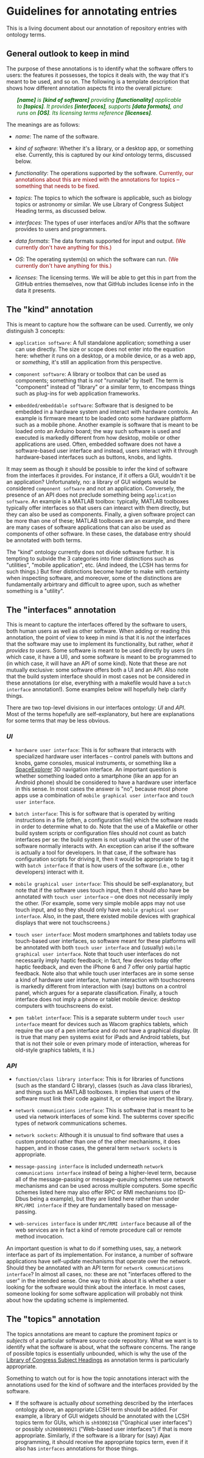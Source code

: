 Guidelines for annotating entries
=================================

This is a living document about our annotation of repository entries with ontology terms.

General outlook to keep in mind
-------------------------------

The purpose of these annotations is to identify what the software offers to users: the features it possesses, the topics it deals with, the way that it's meant to be used, and so on.  The following is a template description that shows how different annotation aspects fit into the overall picture:

<div style="font-style: italic; margin: auto 2em; color: darkgreen">
<b>[name]</b> is <b>[kind of software]</b> providing <b>[functionality]</b> applicable to <b>[topics]</b>. It provides <b>[interfaces]</b>, supports <b>[data formats]</b>, and runs on <b>[OS]</b>. Its licensing terms reference <b>[licenses]</b>.
</div>

The meanings are as follows:

* _name_: The name of the software.

* _kind of software_: Whether it's a library, or a desktop app, or something else.  Currently, this is captured by our *kind* ontology terms, discussed below.

* _functionality_: The operations supported by the software.  <span style="color: darkred">Currently, our annotations about this are mixed with the annotations for topics &ndash; something that needs to be fixed.</span>

* _topics_: The topics to which the software is applicable, such as biology topics or astronomy or similar.  We use Library of Congress Subject Heading terms, as discussed below.

* _interfaces_: The types of user interfaces and/or APIs that the software provides to users and programmers.

* _data formats_: The data formats supported for input and output.  <span style="color: darkred">(We currently don't have anything for this.)</span>

* _OS_: The operating system(s) on which the software can run.  <span style="color: darkred">(We currently don't have anything for this.)</span>

* _licenses_: The licensing terms.  We will be able to get this in part from the GitHub entries themselves, now that GitHub includes license info in the data it presents.


The "kind" annotation
----------------------

This is meant to capture how the software can be used.  Currently, we only distinguish 3 concepts:

* `application software`: A full standalone application; something a user can use directly.  The size or scope does not enter into the equation here: whether it runs on a desktop, or a mobile device, or as a web app, or *something*, it's still an application from this perspective. 

* `component software`: A library or toolbox that can be used as components; something that is *not* "runnable" by itself.  The term is "component" instead of "library" or a similar term, to encompass things such as plug-ins for web application frameworks.

* `embedded/embeddable software`: Software that is designed to be embedded in a hardware system and interact with hardware controls.  An example is firmware meant to be loaded onto some hardware platform such as a mobile phone.  Another example is software that is meant to be loaded onto an Arduino board; the way such software is used and executed is markedly different from how desktop, mobile or other applications are used.  Often, embedded software does not have a software-based user interface and instead, users interact with it through hardware-based interfaces such as buttons, knobs, and lights.

It may seem as though it should be possible to infer the kind of software from the interfaces it provides.  For instance, if it offers a GUI, wouldn't it be an application?  Unfortunately, no: a library of GUI widgets would be considered `component software` and not an application.  Conversely, the presence of an API does not preclude something being `application software`.  An example is a MATLAB toolbox: typically, MATLAB toolboxes typically offer interfaces so that users can intearct with them directly, but they can also be used as components.  Finally, a given software project can be more than one of these; MATLAB toolboxes are an example, and there are many cases of software applications that can also be used as components of other software.  In these cases, the database entry should be annotated with both terms.

The "kind" ontology currently does not divide software further.  It is tempting to subvide the 3 categories into finer distinctions such as "utilities", "mobile application", etc. (And indeed, the LCSH has terms for such things.) But finer distinctions become harder to make with certainty when inspecting software, and moreover, some of the distinctions are fundamentally arbirtrary and difficult to agree upon, such as whether something is a "utility".


The "interfaces" annotation
---------------------------

This is meant to capture the interfaces offered by the software to users, both human users as well as other software.  When adding or reading this annotation, the point of view to keep in mind is that it is *not* the interfaces that the software may use to implement its functionality, but rather, *what it provides to users*.  Some software is meant to be used directly by users (in which case, it have a UI), and some software is meant to be programmed to (in which case, it will have an API of some kind).  Note that these are not mutually exclusive: some software offers both a UI and an API.  Also note that the build system interface should in most cases not be considered in these annotations (or else, everything with a makefile would have a `batch interface` annotation!).  Some examples below will hopefully help clarify things.

There are two top-level divisions in our interfaces ontology: *UI* and *API*.  Most of the terms hopefully are self-explanatory, but here are explanations for some terms that may be less obvious.

### *UI*

* `hardware user interface`: This is for software that interacts with specialized hardware user interfaces &ndash; control panels with buttons and knobs, game consoles, musical instruments, or something like a [SpaceExplorer](https://www.amazon.com/connexion-SpaceExplorer-Navigation-Interface-3DX-700026/dp/B000LB5IXC) 3D navigation interface.  An important question is whether something loaded onto a smartphone (like an app for an Android phone) should be considered to have a hardware user interface in this sense.  In most cases the answer is "no", because most phone apps use a combination of `mobile graphical user interface` and `touch user interface`.

* `batch interface`: This is for software that is operated by writing instructions in a file (often, a configuration file) which the software reads in order to determine what to do.  Note that the use of a Makefile or other build system scripts or configuration files should not count as batch interfaces per se: the build system is not usually what the user of the software normally interacts with.  An exception can arise if the software is actually a tool for developers.  In that case, if the software has configuration scripts for driving it, then it would be appropriate to tag it with `batch interface` if that is how users of the software (i.e., other developers) interact with it.

* `mobile graphical user interface`: This should be self-explanatory, but note that if the software uses touch input, then it should *also* have be annotated with `touch user interface` &ndash; one does not necessarily imply the other.  (For example, some very simple mobile apps may not use touch input, and so they should only have `mobile graphical user interface`.  Also, in the past, there existed mobile devices with graphical displays that were not touchscreens.)

* `touch user interface`: Most modern smartphones and tablets today use touch-based user interfaces, so software meant for these platforms will be annotated with both `touch user interface` and (usually) `mobile graphical user interface`.  Note that touch user interfaces do not necessarily imply haptic feedback; in fact, few devices today offer haptic feedback, and even the iPhone 6 and 7 offer only partial haptic feedback.  Note also that while touch user interfaces are in some sense a kind of hardware user interface, human interaction with touchscreens is markedly different from interaction with (say) buttons on a control panel, which argues for a separate classification.  Finally, a touch interface does not imply a phone or tablet mobile device: desktop computers with touchscreens do exist.

* `pen tablet interface`: This is a separate subterm under `touch user interface` meant for devices such as Wacom graphics tablets, which require the use of a pen interface and do *not* have a graphical display.  (It is true that many pen systems exist for iPads and Android tablets, but that is not their sole or even primary mode of interaction, whereas for old-style graphics tablets, it is.)

### *API*

* `function/class library interface`: This is for libraries of functions (such as the standard C library), classes (such as Java class libraries), and things such as MATLAB toolboxes.  It implies that users of the software must link their code against it, or otherwise import the library.

* `network communications interface`: This is software that is meant to be used via network interfaces of some kind.  The subterms cover specific types of network communications schemes.  

* `network sockets`: Although it is unusual to find software that uses a custom protocol rather than one of the other mechanisms, it does happen, and in those cases, the general term `network sockets` is appropriate.

* `message-passing interface` is included underneath `network communications interface` instead of being a higher-level term, because all of the message-passing or message-queuing schemes use network mechanisms and can be used across multiple computers.  Some specific schemes listed here may also offer RPC or RMI mechanisms too (D-Dbus being a example), but they are listed here rather than under `RPC/RMI interface` if they are fundamentally based on message-passing.

* `web-services interface` is under `RPC/RMI interface` because all of the web services are in fact a kind of remote procedure call or remote method invocation.

An important question is what to do if something uses, say, a network interface as part of its implementation.  For instance, a number of software applications have self-update mechanisms that operate over the network.  Should they be annotated with an API term for `network communications interface`?  In almost all cases, no: these are not "interfaces offered to the user" in the intended sense.  One way to think about it is whether a user looking for the software would think about the interface.  In most cases, someone looking for some software application will probably not think about how the updating scheme is implemented.


The "topics" annotation
------------------------

The topics annotations are meant to capture the prominent *topics* or *subjects* of a particular software source code repository.  What we want is to identify what the software is about, what the software concerns.  The range of possible topics is essentially unbounded, which is why the use of the [Library of Congress Subject Headings](http://id.loc.gov/authorities/subjects.html) as annotation terms is particularly appropriate.

Something to watch out for is how the topic annotations interact with the annotations used for the kind of software and the interfaces provided by the software.

* If the software is actually *about* something described by the interfaces ontology above, an appropriate LCSH term should be added.  For example, a library of GUI widgets should be annotated with the LCSH topics term for GUIs, which is `sh93002168` ("Graphical user interfaces") or possibly `sh2008009921` ("Web-based user interfaces") if that is more appropriate.  Similarly, if the software is a library for (say) Ajax programming, it should receive the appropriate topics term, even if it also has `interfaces` annotations for those things.
